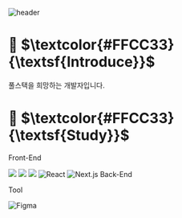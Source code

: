 ![header](https://capsule-render.vercel.app/api?type=transparent&height=300&section=header&text=HELLO👋&fontSize=90&fontColor=FFCC33)

 # 💬 $\textcolor{#FFCC33}{\textsf{Introduce}}$  
풀스택을 희망하는 개발자입니다.  



 # 🌱 $\textcolor{#FFCC33}{\textsf{Study}}$  
Front-End  
  
<img src="https://img.shields.io/badge/-HTML-E34F26?style=flat&logo=HTML5&logoColor=white"/>
<img src="https://img.shields.io/badge/-CSS-1572B6?style=flat&logo=CSS3&logoColor=white"/>
<img src="https://img.shields.io/badge/-JavaScript-F7DF1E?style=flat&logo=JavaScript&logoColor=white"/>
<img alt="React" src ="https://img.shields.io/badge/React-61DAFB.svg?&logo=React&logoColor=black"/>
<img alt="Next.js" src ="https://img.shields.io/badge/Next.js-000000.svg?&logo=Next.js&logoColor=white"/>  
Back-End   

Tool   
  
<img alt="Figma" src ="https://img.shields.io/badge/Figma-F24E1E.svg?&logo=Figma&logoColor=white"/>


<!--
**Jang-SoHyeon/Jang-SoHyeon** is a ✨ _special_ ✨ repository because its `README.md` (this file) appears on your GitHub profile.

Here are some ideas to get you started:

- 🔭 I’m currently working on ...
- 🌱 I’m currently learning ...
- 👯 I’m looking to collaborate on ...
- 🤔 I’m looking for help with ...
- 💬 Ask me about ...
- 📫 How to reach me: ...
- 😄 Pronouns: ...
- ⚡ Fun fact: ...
-->
